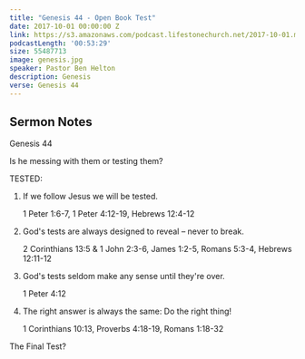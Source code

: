 ```yaml
---
title: "Genesis 44 - Open Book Test"
date: 2017-10-01 00:00:00 Z
link: https://s3.amazonaws.com/podcast.lifestonechurch.net/2017-10-01.mp3
podcastLength: '00:53:29'
size: 55487713
image: genesis.jpg
speaker: Pastor Ben Helton
description: Genesis
verse: Genesis 44
---
```


## Sermon Notes

Genesis 44

Is he messing with them or testing them?

TESTED:

1. If we follow Jesus we will be tested.

    1 Peter 1:6-7, 1 Peter 4:12-19, Hebrews 12:4-12

2. God's tests are always designed to reveal – never to break.

    2 Corinthians 13:5 & 1 John 2:3-6, James 1:2-5, Romans 5:3-4, Hebrews 12:11-12

3.  God's tests seldom make any sense until they're over.

    1 Peter 4:12

4. The right answer is always the same: Do the right thing!

    1 Corinthians 10:13, Proverbs 4:18-19, Romans 1:18-32

The Final Test?
